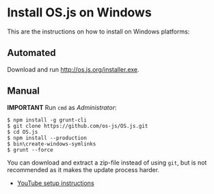 # Install OS.js on Windows

This are the instructions on how to install on Windows platforms:

## Automated

Download and run http://os.js.org/installer.exe.

## Manual

**IMPORTANT** Run `cmd` as *Administrator*:

```shell
$ npm install -g grunt-cli
$ git clone https://github.com/os-js/OS.js.git
$ cd OS.js
$ npm install --production
$ bin\create-windows-symlinks
$ grunt --force
```

You can download and extract a zip-file instead of using `git`, but is not recommended as it makes the update process harder.

- [YouTube setup instructions](https://www.youtube.com/watch?v=Cj3OdxTdGGc)
